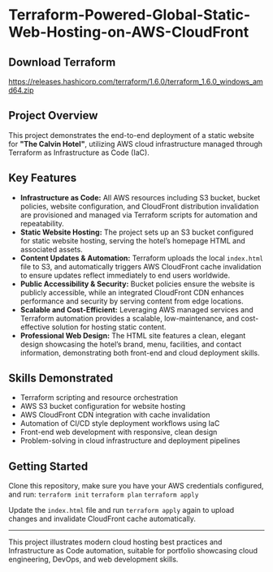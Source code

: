 # Terraform-Powered-Global-Static-Web-Hosting-on-AWS-CloudFront

## Download Terraform
https://releases.hashicorp.com/terraform/1.6.0/terraform_1.6.0_windows_amd64.zip

## Project Overview
This project demonstrates the end-to-end deployment of a static website for **"The Calvin Hotel"**, utilizing AWS cloud infrastructure managed through Terraform as Infrastructure as Code (IaC).

## Key Features
- **Infrastructure as Code:** All AWS resources including S3 bucket, bucket policies, website configuration, and CloudFront distribution invalidation are provisioned and managed via Terraform scripts for automation and repeatability.
- **Static Website Hosting:** The project sets up an S3 bucket configured for static website hosting, serving the hotel’s homepage HTML and associated assets.
- **Content Updates & Automation:** Terraform uploads the local `index.html` file to S3, and automatically triggers AWS CloudFront cache invalidation to ensure updates reflect immediately to end users worldwide.
- **Public Accessibility & Security:** Bucket policies ensure the website is publicly accessible, while an integrated CloudFront CDN enhances performance and security by serving content from edge locations.
- **Scalable and Cost-Efficient:** Leveraging AWS managed services and Terraform automation provides a scalable, low-maintenance, and cost-effective solution for hosting static content.
- **Professional Web Design:** The HTML site features a clean, elegant design showcasing the hotel’s brand, menu, facilities, and contact information, demonstrating both front-end and cloud deployment skills.

## Skills Demonstrated
- Terraform scripting and resource orchestration
- AWS S3 bucket configuration for website hosting
- AWS CloudFront CDN integration with cache invalidation
- Automation of CI/CD style deployment workflows using IaC
- Front-end web development with responsive, clean design
- Problem-solving in cloud infrastructure and deployment pipelines

## Getting Started
Clone this repository, make sure you have your AWS credentials configured, and run:
`terraform init`
`terraform plan`
`terraform apply`


Update the `index.html` file and run `terraform apply` again to upload changes and invalidate CloudFront cache automatically.

---

This project illustrates modern cloud hosting best practices and Infrastructure as Code automation, suitable for portfolio showcasing cloud engineering, DevOps, and web development skills.
